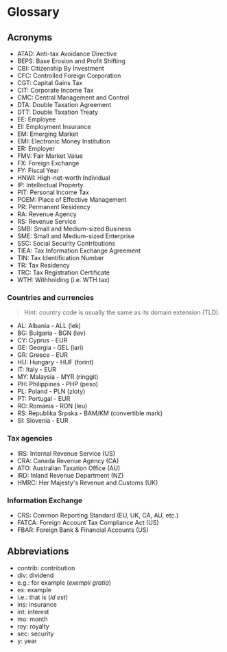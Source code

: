 # Glossary

## Acronyms

- ATAD: Anti-tax Avoidance Directive
- BEPS: Base Erosion and Profit Shifting
- CBI: Citizenship By Investment
- CFC: Controlled Foreign Corporation
- CGT: Capital Gains Tax
- CIT: Corporate Income Tax
- CMC: Central Management and Control
- DTA: Double Taxation Agreement
- DTT: Double Taxation Treaty
- EE: Employee
- EI: Employment Insurance
- EM: Emerging Market
- EMI: Electronic Money Institution
- ER: Employer
- FMV: Fair Market Value
- FX: Foreign Exchange
- FY: Fiscal Year
- HNWI: High-net-worth Individual
- IP: Intellectual Property
- PIT: Personal Income Tax
- POEM: Place of Effective Management
- PR: Permanent Residency
- RA: Revenue Agency
- RS: Revenue Service
- SMB: Small and Medium-sized Business
- SME: Small and Medium-sized Enterprise
- SSC: Social Security Contributions
- TIEA: Tax Information Exchange Agreement
- TIN: Tax Identification Number
- TR: Tax Residency
- TRC: Tax Registration Certificate
- WTH: Withholding (i.e. WTH tax)

### Countries and currencies

> Hint: country code is usually the same as its domain extension (TLD).

- AL: Albania - ALL (lek)
- BG: Bulgaria - BGN (lev)
- CY: Cyprus - EUR
- GE: Georgia - GEL (lari)
- GR: Greece - EUR
- HU: Hungary - HUF (forint)
- IT: Italy - EUR
- MY: Malaysia - MYR (ringgit)
- PH: Philippines - PHP (peso)
- PL: Poland - PLN (zloty)
- PT: Portugal - EUR
- RO: Romania - RON (leu)
- RS: Republika Srpska - BAM/KM (convertible mark)
- SI: Slovenia - EUR

### Tax agencies

- IRS: Internal Revenue Service (US)
- CRA: Canada Revenue Agency (CA)
- ATO: Australian Taxation Office (AU)
- IRD: Inland Revenue Department (NZ)
- HMRC: Her Majesty's Revenue and Customs (UK)

### Information Exchange

- CRS: Common Reporting Standard (EU, UK, CA, AU, etc.)
- FATCA: Foreign Account Tax Compliance Act (US)
- FBAR: Foreign Bank & Financial Accounts (US)

## Abbreviations

- contrib: contribution
- div: dividend
- e.g.: for example (_exempli gratia_)
- ex: example
- i.e.: that is (_id est_)
- ins: insurance
- int: interest
- mo: month
- roy: royalty
- sec: security
- y: year
